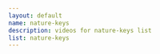 ```yaml
--- 
layout: default
name: nature-keys
description: videos for nature-keys list
list: nature-keys
---
```


<div class="player">
<div id="player"><!-- "https://www.youtube.com/watch?v={{site.data.lists[page.list][0]}}" --></div>
</div>

